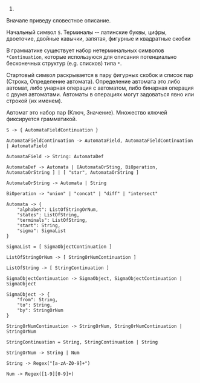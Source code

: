1.
Вначале приведу словестное описание.

Начальный символ `S`. Терминалы -- латинские буквы, цифры,
двоеточие, двойные кавычки, запятая, фигурные и квадратные скобки

В грамматике существует набор нетерминальных символов `*Continuation`,
которые используюся для описания потенциально бесконечных структур
(e.g. списков) типа `*`.

Стартовый символ раскрывается в пару фигурных скобок и список пар
(Строка, Определение автомата). Определение автомата это либо автомат,
либо унарная операция с автоматом, либо бинарная операция с двумя автоматами.
Автоматы в операциях могут задоваться явно или строкой (их именем).

Автомат это набор пар (Ключ, Значение).
Множество ключей фиксируется грамматикой.

```
S -> { AutomataFieldContinuation }

AutomataFieldContinuation -> AutomataField, AutomataFieldContinuation | AutomataField

AutomataField -> String: AutomataDef

AutomataDef -> Automata | [AutomataOrSting, BiOperation, AutomataOrString ] | [ "star", AutomataOrString ]

AutomataOrString -> Automata | String

BiOperation -> "union" | "concat" | "diff" | "intersect"

Automata -> {
    "alphabet": ListOfStringOrNum,
    "states": ListOfString,
    "terminals": ListOfString,
    "start": String,
    "sigma": SigmaList
}

SigmaList = [ SigmaObjectContinuation ]

ListOfStringOrNum -> [ StringOrNumContinuation ]

ListOfString -> [ StringContinuation ]

SigmaObjectContinuation -> SigmaObject, SigmaObjectContinuation | SigmaObject

SigmaObject -> {
    "from": String,
    "to": String,
    "by": StringOrNum
}

StringOrNumContinuation -> StringOrNum, StringOrNumContinuation | StringOrNum

StringContinuation = String, StringContinuation | String

StringOrNum -> String | Num

String -> Regex("[a-zA-Z0-9]+")

Num -> Regex([1-9][0-9]+)
```
